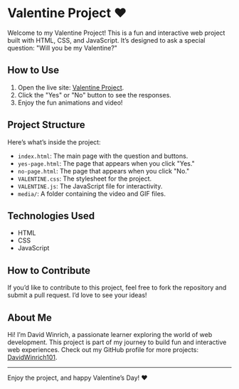 # Valentine Project ❤️

Welcome to my Valentine Project! This is a fun and interactive web project built with HTML, CSS, and JavaScript. It’s designed to ask a special question: "Will you be my Valentine?" 

## How to Use
1. Open the live site: [Valentine Project](https://davidwinrich101.github.io/valentine-project/VALENTINE).
2. Click the "Yes" or "No" button to see the responses.
3. Enjoy the fun animations and video!

## Project Structure
Here’s what’s inside the project:
- `index.html`: The main page with the question and buttons.
- `yes-page.html`: The page that appears when you click "Yes."
- `no-page.html`: The page that appears when you click "No."
- `VALENTINE.css`: The stylesheet for the project.
- `VALENTINE.js`: The JavaScript file for interactivity.
- `media/`: A folder containing the video and GIF files.

## Technologies Used
- HTML
- CSS
- JavaScript

## How to Contribute
If you’d like to contribute to this project, feel free to fork the repository and submit a pull request. I’d love to see your ideas!

## About Me
Hi! I’m David Winrich, a passionate learner exploring the world of web development. This project is part of my journey to build fun and interactive web experiences. Check out my GitHub profile for more projects: [DavidWinrich101](https://github.com/DavidWinrich101).

---

Enjoy the project, and happy Valentine’s Day! ❤️
